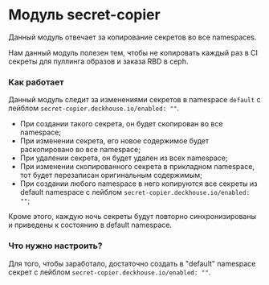 Модуль secret-copier
====================

Данный модуль отвечает за копирование секретов во все namespaces.

Нам данный модуль полезен тем, чтобы не копировать каждый раз в CI секреты для пуллинга образов и заказа RBD в ceph.

### Как работает

Данный модуль следит за изменениями секретов в namespace `default` с лейблом `secret-copier.deckhouse.io/enabled: ""`.
* При создании такого секрета, он будет скопирован во все namespace;
* При изменении секрета, его новое содержимое будет раскопировано во все namespace;
* При удалении секрета, он будет удален из всех namespace;
* При изменении скопированного секрета в прикладном namespace, тот будет перезаписан оригинальным содержимым;
* При создании любого namespace в него копируются все секреты из default namespace с лейблом `secret-copier.deckhouse.io/enabled: ""`;

Кроме этого, каждую ночь секреты будут повторно синхронизированы и приведены к состоянию в default namespace.

### Что нужно настроить?

Для того, чтобы заработало, достаточно создать в "default" namespace секрет с лейблом `secret-copier.deckhouse.io/enabled: ""`.
